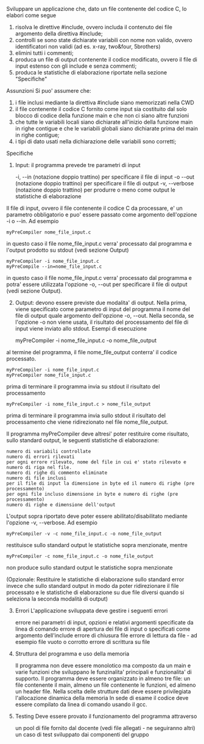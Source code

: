 Sviluppare un applicazione che, dato un file contenente del codice C, lo elabori come segue
1) risolva le direttive #include, ovvero includa il contenuto dei file argomento della direttiva #include;
2) controlli se sono state dichiarate variabili con nome non valido, ovvero identificatori non validi (ad es. x-ray, two&four, 5brothers)
3) elimini tutti i commenti;
4) produca un file di output contenente il codice modificato, ovvero il file di input estenso con gli include e senza commenti;
5) produca le statistiche di elaborazione riportate nella sezione "Specifiche"

Assunzioni
Si puo' assumere che:
1) i file inclusi mediante la direttiva #include siano memorizzati nella CWD
2) il file contenente il codice C fornito come input sia costituito dal solo blocco di codice della funzione main e che non ci siano altre funzioni
3) che tutte le variabili locali siano dichiarate all'inizio della funzione main in righe contigue e che le variabili globali siano dichiarate prima del main in righe contigue;
4) i tipi di dato usati nella dichiarazione delle variabili sono corretti;

Specifiche
1) Input: il programma prevede tre parametri di input 

    -i, --in (notazione doppio trattino) per specificare il file di input
    -o --out (notazione doppio trattino) per specificare il file di output
    -v, --verbose (notazione doppio trattino) per produrre o meno come output le statistiche di elaborazione

Il file di input, ovvero il file contenente il codice C da processare, e' un parametro obbligatorio e puo' essere passato come argomento dell'opzione -i o --in. Ad esempio 

    myPreCompiler nome_file_input.c

in questo caso il file nome_file_input.c verra' processato dal programma e l'output prodotto su stdout (vedi sezione Output)

    myPreCompiler -i nome_file_input.c 
    myPreCompile --in=nome_file_input.c

in questo caso il file nome_file_input.c verra' processato dal programma e potra' essere utilizzata l'opzione -o, --out per specificare il file di output (vedi sezione Output).

2) Output: devono essere previste due modalita' di output. Nella prima, viene specificato come parametro di input del programma il nome del file di output quale argomento dell'opzione -o, --out. Nella seconda, se l'opzione -o non viene usata, il risultato del processamento del file di input viene inviato allo stdout.
Esempi di esecuzione

    myPreCompiler -i nome_file_input.c -o nome_file_output

al termine del programma, il file nome_file_output conterra' il codice processato.

    myPreCompiler -i nome_file_input.c
    myPreCompiler nome_file_input.c

prima di terminare il programma invia su stdout il risultato del processamento

    myPreCompiler -i nome_file_input.c > nome_file_output

prima di terminare il programma invia sullo stdout il risultato del processamento che viene ridirezionato nel file nome_file_output.

Il programma myPreCompiler deve altresi' poter restituire come risultato, sullo standard output, le seguenti statistiche di elaborazione:

    numero di variabili controllate
    numero di errori rilevati
    per ogni errore rilevato, nome del file in cui e' stato rilevato e numero di riga nel file. 
    numero di righe di commento eliminate
    numero di file inclusi
    per il file di input la dimensione in byte ed il numero di righe (pre processamento)
    per ogni file incluso dimensione in byte e numero di righe (pre processamento)
    numero di righe e dimensione dell'output

L'output sopra riportato deve poter essere abilitato/disabilitato mediante l'opzione -v, --verbose. Ad esempio

    myPreCompiler -v -c nome_file_input.c -o nome_file_output

restituisce sullo standard output le statistiche sopra menzionate, mentre 

    myPreCompiler -c nome_file_input.c -o nome_file_output

non produce sullo standard output le statistiche sopra menzionate

(Opzionale: Restituire le statistiche di elaborazione sullo standard error invece che sullo standard output in modo da poter ridirezionare il file processato e le statistiche di elaborazione su due file diversi quando si seleziona la seconda modalità di output)

3) Errori
L'applicazione sviluppata deve gestire i seguenti errori

    errore nei parametri di input, opzioni e relativi argomenti specificate da linea di comando
    errore di apertura dei file di input o specificati come argomento dell'include
    errore di chiusura file
    errore di lettura da file - ad esempio file vuoto o corrotto
    errore di scrittura su file

4) Struttura del programma e uso della memoria

    Il programma non deve essere monolotico ma composto da un main e varie funzioni che sviluppano le funzinalita' principali e funzionalita' di supporto.
    Il programma deve essere organizzato in almeno tre file: un file contenente il main, almeno un file contenente le funzioni, ed almeno un header file.
    Nella scelta delle strutture dati deve essere privilegiata l'allocazione dinamica della memoria
    In sede di esame il codice deve essere compilato da linea di comando usando il gcc.

5) Testing
Deve essere provato il funzionamento del programma attraverso

    un pool di file fornito dal docente (vedi file allegati - ne seguiranno altri)
    un caso di test sviluppato dai componenti del gruppo
